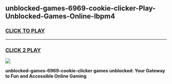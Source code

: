 
## unblocked-games-6969-cookie-clicker-Play-Unblocked-Games-Online-lbpm4
<h3>
<a href="https://premium76.site?title=unblocked-games-6969-cookie-clicker&ref=24A">CLICK TO PLAY</a></h3>
<hr>

<h3>
<a href="https://premium76.site?title=unblocked-games-6969-cookie-clicker&ref=24A">CLICK 2 PLAY</a>
  
</h3>

<a href="https://premium76.site?title=unblocked-games-6969-cookie-clicker&ref=24A"><img src="https://clearcache.store/games.png"></a>


**unblocked-games-6969-cookie-clicker games unblocked: Your Gateway to Fun and Accessible Online Gaming**
